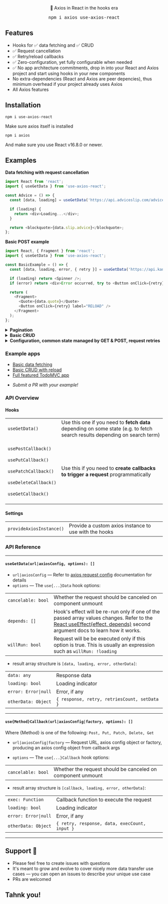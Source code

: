 <div align="center">
🚀 Axios in React in the hooks era
</div>
<p align="center">
<div align="center">
  <pre>npm i axios use-axios-react</pre>
</div>

## Features

- Hooks for ✅ data fetching and ✅ CRUD
- ✅ Request cancellation
- ✅ Retry/reload callbacks
- ✅ Zero-configuration, yet fully configurable when needed
- ✅ No app architecture commitments, drop in into your React and Axios project and start using hooks in your new components
- No extra-dependencies (React and Axios are peer depencies), thus minimum overhead if your project already uses Axios
- All Axios features

## Installation

```
npm i use-axios-react
```

Make sure axios itself is installed

```
npm i axios
```

And make sure you use React v16.8.0 or newer.

## Examples 

<b>Data fetching with request cancellation</b>

```js
import React from 'react';
import { useGetData } from 'use-axios-react';

const Advice = () => {
  const [data, loading] = useGetData('https://api.adviceslip.com/advice', { cancellable: true });

  if (loading) {
    return <div>Loading...</div>;
  }

  return <blockquote>{data.slip.advice}</blockquote>;
};
```

<b>Basic POST example</b>

```js
import React, { Fragment } from 'react';
import { useGetData } from 'use-axios-react';

const BasicExample = () => {
  const [data, loading, error, { retry }] = useGetData('https://api.kanye.rest/', { cancelable: true });

  if (loading) return <Spinner />;
  if (error) return <div>Error occurred, try to <Button onClick={retry} label="RETRY" /></div>;

  return (
    <Fragment>
      <Quote>{data.quote}</Quote>
      <Button onClick={retry} label="RELOAD" />
    </Fragment>
  );
};
```

<details>
<summary><b>Pagination</b></summary>

```js
import React, { Fragment } from 'react';
import { useGetData } from 'use-axios-react';

const PaginationExample = () => {
  const [page, setPage] = useState(1);
  const goPrev = () => setPage(page - 1);
  const goNext = () => setPage(page + 1);

  const [data, loading] = useGetData(
    { url: 'https://api.kanye.rest/', params: { page } },
    { cancelable: true }
  );

  if (loading) {
    return <Spinner />;
  }

  return (
    <Fragment>
      <Quote>{data.quote}</Quote>
      <div>
        <Button onClick={goPrev} disabled={page <= 1} label="&larr; Prev" />
        <span className="mx-5">Page {page}</span>
        <Button onClick={goNext} label="Next &rarr;" />
      </div>
    </Fragment>
  );
};
```
</details>

<details>
<summary><b>Basic CRUD</b></summary>

```js
import React from 'react';
import ReactDOM from 'react-dom';
import axios from 'axios';
import { Layout, Header, NewTodo, TodoList } from './components';
import {
  provideAxiosInstance, useGetData, usePostCallback, useDeleteCallback, usePatchCallback } from 'use-axios-react';

provideAxiosInstance(axios.create({
  baseURL: 'http://slim3-todo-backend.appelsiini.net',
}));

/**
 * Map todos to axios request configs
 */
const todoObjectToAxiosRequest = ({ uid, title, order, completed }) => ({
  url: uid ? `/todos/${uid}` : '/todos',
  data: { title, order, completed }
});

const TodoMvcApp = () => {
  const [create, creating, createError] = usePostCallback(todoObjectToAxiosRequest);
  const [remove, removing, removeError] = useDeleteCallback(todoObjectToAxiosRequest);
  const [update, updating, updateError] = usePatchCallback(todoObjectToAxiosRequest);

  const [todos = [], fetching, fetchError] = useGetData('/todos', {
    depends: [creating, removing, updating],
    willRun: !creating && !removing && !updating,
  });

  if (createError || removeError || updateError || fetchError) {
    return <div>Error occurred, please reload</div>;
  }

  return (
    <Layout>
      <Header loading={creating || removing || updating || fetching}>
        <NewTodo create={create} />
      </Header>
      <TodoList todos={todos} remove={remove} update={update} loading={fetching} />
    </Layout>
  );
};

ReactDOM.render(<TodoMvcApp />, document.getElementById('root'));
```
</details>

<details>
<summary><b>Configuration, common state managed by GET & POST, request retries</b></summary>

```js
import React, { useEffect } from 'react';
import axios from 'axios';
import { provideAxiosInstance, useGetData, usePostCallback } from 'use-axios-react';

// Set axios instance with baseURL
provideAxiosInstance(axios.create({
  baseURL: 'http://slim3-todo-backend.appelsiini.net',
}));

const TodoApp = () => {
  
  // Fetch existing todos
  const [todos = [], fetching, fetchError, { setState: setTodos }] = useGetData('/todos', {
    // This means run only on mount, the same principle as with the useState() second argument
    depends: []
  });
  
  // Get the `create` callback to POST new todos
  const [create, creating, createError, { retry, data: createdTodo }] = usePostCallback((title) => ({
    url: '/todos', data: { title }
  }));

  if (creating || fetching) {
    return (<div>Loading...</div>);
  }

  // Show the retry on create error
  if (createError) {
    return (<div>Error occurred <button onClick={retry}>RETRY</button></div>);
  }

  // Update the todos if one has been successfully created
  const hasCreated = createdTodo && !creating && !createError;
  useEffect(
    () => { hasCreated && setTodos([...todos, createdTodo]); },
    [hasCreated]
  );

  return (
    <Layout>
      <Header>
        <NewTodo create={create} />
      </Header>
      <TodoList todos={todos} remove={remove} update={update} />
    </Layout>
  );
};

```
</details>

### Example apps

- [Basic data fetching](https://github.com/sergey-s/data-fetching-use-axios-react-example)
- [Basic CRUD with reload](https://github.com/sergey-s/crud-use-axios-react-example)
- [Full featured TodoMVC app](https://github.com/sergey-s/todo-mvc-react-hooks-real-api)

* *Submit a PR with your example!*

### API Overview

#### Hooks

<table>
<tr>
    <td><code>useGetData()</code></td>
    <td>
        Use this one if you need to <b>fetch data</b> depending on some state 
        (e.g. to fetch search results depending on search term)
    </td>
</tr>
<tr>
    <td>
        <br/>
        <code>usePostCallback()</code><br/><br/>
        <code>usePutCallback()</code><br/><br/>
        <code>usePatchCallback()</code><br/><br/>
        <code>useDeleteCallback()</code><br/><br/>
        <code>useGetCallback()</code><br/><br/>
    </td>
    <td>
        Use this if you need to <b>create callbacks to trigger a request</b> programmatically
    </td>
</tr>
</table>

#### Settings

<table>
<tr>
    <td><code>provideAxiosInstance()</code></td>
    <td>
        Provide a custom axios instance to use with the hooks
    </td>
</tr>
</table>

### API Reference

-------------------

#### `useGetData(url|axiosConfig, options): []`

- `url|axiosConfig` &mdash; Refer to [axios request config](https://github.com/axios/axios#request-config) documentation for details
- `options` &mdash; The `use{...}Data` hook options:

<table>
<tr>
    <td><code>cancelable:&nbsp;bool</code></td>
    <td>Whether the request should be canceled on component unmount</td>
</tr>
<tr>
    <td><code>depends:&nbsp;[]</code></td>
    <td>
        Hook's effect will be re-run only if one of the passed array values changes.
        Refer to the <a href="https://reactjs.org/docs/hooks-effect.html#tip-optimizing-performance-by-skipping-effects">React useEffect(effect, depends)</a>
        second argument docs to learn how it works.
    </td>
</tr>
<tr>
    <td><code>willRun:&nbsp;bool</code></td>
    <td>Request will be be executed only if this option is true. This is usually an expression such as <code>willRun: !loading</code></td>
</tr>
</table>

- result array structure is `[data, loading, error, otherData]`:

<table>
<tr>
    <td><code>data:&nbsp;any</code></td>
    <td>Response data</td>
</tr>
<tr>
    <td><code>loading:&nbsp;bool</code></td>
    <td>Loading indicator</td>
</tr>
<tr>
    <td><code>error:&nbsp;Error|null</code></td>
    <td>Error, if any</td>
</tr>
<tr>
    <td><code>otherData:&nbsp;Object</code></td>
    <td><code>{ response, retry, retriesCount, setData }</code></td>
</tr>
</table>

-------------------

#### `use{Method}Callback(url|axiosConfig|factory, options): []`

Where {Method} is one of the following: `Post, Put, Patch, Delete, Get` 

* `url|axiosConfig|factory` &mdash; Request URL, axios config object or factory, producing an axios config object from 
callback args
- `options` &mdash; The `use{...}Callback` hook options:

<table>
<tr>
    <td><code>cancelable:&nbsp;bool</code></td>
    <td>Whether the request should be canceled on component unmount</td>
</tr>
</table>

- result array structure is `[callback, loading, error, otherData]`:

<table>
<tr>
    <td><code>exec:&nbsp;Function</code></td>
    <td>Callback function to execute the request</td>
</tr>
<tr>
    <td><code>loading:&nbsp;bool</code></td>
    <td>Loading indicator</td>
</tr>
<tr>
    <td><code>error:&nbsp;Error|null</code></td>
    <td>Error, if any</td>
</tr>
<tr>
    <td><code>otherData:&nbsp;Object</code></td>
    <td><code>{ retry, response, data, execCount, input }</code></td>
</tr>
</table>

-------------------

## Support 👩‍

* Please feel free to create issues with questions
* It's meant to grow and evolve to cover nicely more data transfer use cases &mdash; you can open an issues to describe your unique use case
* PRs are welcomed

## Tahnk you!
